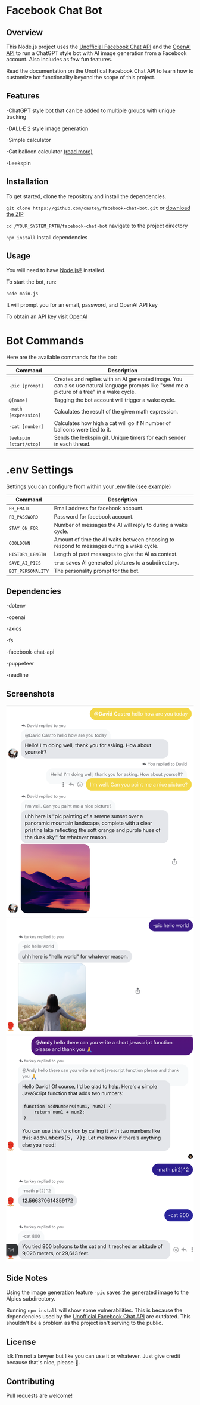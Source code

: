 # Facebook Chat Bot
## Overview
This Node.js project uses the [Unofficial Facebook Chat API](https://github.com/Schmavery/facebook-chat-api) and the [OpenAI API](https://platform.openai.com/docs/introduction) to run a ChatGPT style bot with AI image generation from a Facebook account. Also includes as few fun features.

Read the documentation on the Unoffical Facebook Chat API to learn how to customize bot functionality beyond the scope of this project.

## Features
-ChatGPT style bot that can be added to multiple groups with unique tracking

-DALL·E 2 style image generation

-Simple calculator 

-Cat balloon calculator [(read more)](https://chat.openai.com/share/3bce0d7c-9715-4a0e-8ce5-5ba70426292f)

-Leekspin

## Installation
To get started, clone the repository and install the dependencies.

`git clone https://github.com/castey/facebook-chat-bot.git` or [download the ZIP](https://github.com/castey/facebook-chat-bot/archive/refs/heads/main.zip)

`cd /YOUR_SYSTEM_PATH/facebook-chat-bot` navigate to the project directory 

`npm install` install dependencies 

## Usage

You will need to have [Node.js®](https://nodejs.org/en) installed.

To start the bot, run:

`node main.js`

It will prompt you for an email, password, and OpenAI API key

To obtain an API key visit [OpenAI](https://platform.openai.com/)

# Bot Commands

Here are the available commands for the bot:

| Command                 | Description                                               |
|-------------------------|-----------------------------------------------------------|
| `-pic [prompt]`         | Creates and replies with an AI generated image. You can also use natural language prompts like "send me a picture of a tree" in a wake cycle. |
| `@[name]`               | Tagging the bot account will trigger a wake cycle.        |
| `-math [expression]`    | Calculates the result of the given math expression.       |
| `-cat [number]`         | Calculates how high a cat will go if N number of balloons were tied to it. |
| `leekspin [start/stop]` | Sends the leekspin gif. Unique timers for each sender in each thread. |

# .env Settings

Settings you can configure from within your .env file [(see example)](https://github.com/castey/facebook-chat-bot/blob/main/.env.example)

| Command                 | Description                                               |
|-------------------------|-----------------------------------------------------------|
| `FB_EMAIL`              | Email address for facebook account. |
| `FB_PASSWORD`           | Password for facebook account.      |
| `STAY_ON_FOR`           | Number of messages the AI will reply to during a wake cycle. |
| `COOLDOWN`              | Amount of time the AI waits between choosing to respond to messages during a wake cycle. |
| `HISTORY_LENGTH`        | Length of past messages to give the AI as context. |
| `SAVE_AI_PICS`          | `true` saves AI generated pictures to a subdirectory. |
| `BOT_PERSONALITY`          | The personality prompt for the bot. |

## Dependencies

-dotenv

-openai

-axios

-fs

-facebook-chat-api

-puppeteer

-readline

## Screenshots
![Example Image](resources/nlp.png)
![Example Image](resources/pic.png)
![Example Image](resources/bot.png)

## Side Notes

Using the image generation feature `-pic` saves the generated image to the AIpics subdirectory. 

Running `npm install` will show some vulnerabilities. This is because the dependencies used by the [Unofficial Facebook Chat API](https://github.com/Schmavery/facebook-chat-api) are outdated. This shouldn't be a problem as the project isn't serving to the public.
 
## License
Idk I'm not a lawyer but like you can use it or whatever. Just give credit because that's nice, please 🥹.

## Contributing
Pull requests are welcome!
